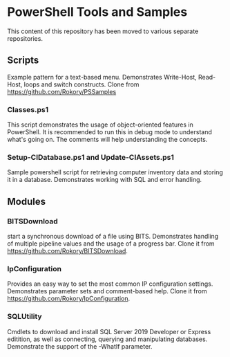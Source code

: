 # PowerShell Tools and Samples

This content of this repository has been moved to various separate repositories.

## Scripts

Example pattern for a text-based menu. Demonstrates Write-Host, Read-Host, loops and switch constructs. Clone from <https://github.com/Rokory/PSSamples>

### Classes.ps1

This script demonstrates the usage of object-oriented features in PowerShell. It is recommended to run this in debug mode to understand what's going on. The comments will help understanding the concepts.

### Setup-CIDatabase.ps1 and Update-CIAssets.ps1

Sample powershell script for retrieving computer inventory data and storing it in a database. Demonstrates working with SQL and error handling.

## Modules

### BITSDownload

start a synchronous download of a file using BITS. Demonstrates handling of multiple pipeline values and the usage of a progress bar. Clone it from <https://github.com/Rokory/BITSDownload>.

### IpConfiguration

Provides an easy way to set the most common IP configuration settings. Demonstrates parameter sets and comment-based help. Clone it from <https://github.com/Rokory/IpConfiguration>.

### SQLUtility

Cmdlets to download and install SQL Server 2019 Developer or Express editition, as well as connecting, querying and manipulating databases. Demonstrate the support of the -WhatIf parameter.
